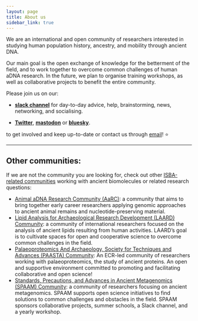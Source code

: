 ```yaml
---
layout: page
title: About us
sidebar_link: true
---
```


We are an international and open community of researchers interested in studying human population history, ancestry, and mobility through ancient DNA.

Our main goal is the open exchange of knowledge for the betterment of the field, and to work together to overcome common challenges of human aDNA research.
In the future, we plan to organise training workshops, as well as collaborative projects to benefit the entire community.

Please join us on our:

- [**slack channel**](https://join.slack.com/t/haam-community/shared_invite/zt-1xoeh4d42-ZzuAWVTyQpKoFmuezBTdMA)
for day-to-day advice, help, brainstorming, news, networking, and socialising.
<!-- TODO: add a mailing list. - [**mailing list**](https://) for announcements, calls, and notices. -->
<!-- - [**instagram**]() -->
- [**Twitter**](http://twitter.com/haam_community), [**mastodon**](https://genomic.social/@haam_community) or [**bluesky**](https://bsky.app/profile/haam-community.bsky.social).

to get involved and keep up-to-date or contact us through [email](mailto:haam.community2023@gmail.com)! ⭐️

____________________________________________________________________

<div id="line23">
  <h2>Other communities:</h2>
  <p>If we are not the community you are looking for, check out other 
    <a href="https://www.isbarch.org/affiliations-and-initiatives" target="_blank" rel="noopener noreferrer">ISBA-related communities</a> 
    working with ancient biomolecules or related research questions:
  </p>

  <ul>
    <li>
      <a href="https://www.animal-adna.org/about/" target="_blank" rel="noopener noreferrer">Animal aDNA Research Community (AaRC)</a>: a community that aims to bring together early career researchers applying genomic approaches to ancient animal remains and nucleotide-preserving material.
    </li>
    <li>
      <a href="https://laardcommunity.github.io/about/" target="_blank" rel="noopener noreferrer">Lipid Analysis for Archaeological Research Development (LAARD) Community</a>: a community of international researchers focused on the analysis of ancient lipids resulting from human activities. LAARD’s goal is to cultivate spaces for open and cooperative science to overcome common challenges in the field.
    </li>
    <li>
      <a href="https://paasta-community.github.io/about/" target="_blank" rel="noopener noreferrer">Palaeoproteomics And Archaeology, Society for Techniques and Advances (PAASTA) Community</a>: An ECR-led community of researchers working with palaeoproteomics, the study of ancient proteins. An open and supportive environment committed to promoting and facilitating collaborative and open science!
    </li>
    <li>
      <a href="https://www.spaam-community.org/about/" target="_blank" rel="noopener noreferrer">Standards, Precautions, and Advances in Ancient Metagenomics (SPAAM) Community</a>: a community of researchers focusing on ancient metagenomics. SPAAM supports open science initiatives to find solutions to common challenges and obstacles in the field. SPAAM sponsors collaborative projects, summer schools, a Slack channel, and a yearly workshop.
    </li>
  </ul>
</div>

